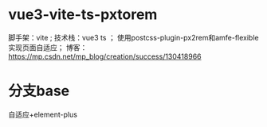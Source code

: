 # vue3-vite-ts-pxtorem
脚手架：vite ; 
技术栈：vue3 ts ；
使用postcss-plugin-px2rem和amfe-flexible实现页面自适应；
博客：https://mp.csdn.net/mp_blog/creation/success/130418966
# 分支base 
自适应+element-plus 
